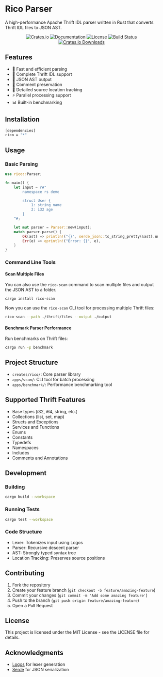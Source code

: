 # Rico Parser

A high-performance Apache Thrift IDL parser written in Rust that converts Thrift IDL files to JSON AST.

<div align="center">

[![Crates.io](https://img.shields.io/crates/v/rico.svg)](https://crates.io/crates/rico)
[![Documentation](https://docs.rs/rico/badge.svg)](https://docs.rs/rico)
[![License](https://img.shields.io/github/license/xnmeet/rico)](LICENSE)
[![Build Status](https://github.com/xnmeet/rico/workflows/Build%20and%20Test/badge.svg)](https://github.com/xnmeet/rico/actions)
[![Crates.io Downloads](https://img.shields.io/crates/d/rico)](https://crates.io/crates/rico)

</div>

## Features

- 🚀 Fast and efficient parsing
- 🎯 Complete Thrift IDL support
- 🔄 JSON AST output
- 📝 Comment preservation
- 🎨 Detailed source location tracking
- ⚡ Parallel processing support
- 📊 Built-in benchmarking

## Installation

```bash
[dependencies]
rico = "*"
```

## Usage

### Basic Parsing

```rust
use rico::Parser;

fn main() {
    let input = r#"
        namespace rs demo

        struct User {
            1: string name
            2: i32 age
        }
    "#;

    let mut parser = Parser::new(input);
    match parser.parse() {
        Ok(ast) => println!("{}", serde_json::to_string_pretty(&ast).unwrap()),
        Err(e) => eprintln!("Error: {}", e),
    }
}
```

### Command Line Tools

#### Scan Multiple Files

You can also use the `rico-scan` command to scan multiple files and output the JSON AST to a folder.

```bash
cargo install rico-scan
```

Now you can use the `rico-scan` CLI tool for processing multiple Thrift files:

```bash
rico-scan --path ./thrift/files --output ./output
```

#### Benchmark Parser Performance

Run benchmarks on Thrift files:

```bash
cargo run -p benchmark
```

## Project Structure

- `creates/rico/`: Core parser library
- `apps/scan/`: CLI tool for batch processing
- `apps/benchmark/`: Performance benchmarking tool

## Supported Thrift Features

- Base types (i32, i64, string, etc.)
- Collections (list, set, map)
- Structs and Exceptions
- Services and Functions
- Enums
- Constants
- Typedefs
- Namespaces
- Includes
- Comments and Annotations

## Development

### Building

```bash
cargo build --workspace
```

### Running Tests

```bash
cargo test --workspace
```

### Code Structure

- Lexer: Tokenizes input using Logos
- Parser: Recursive descent parser
- AST: Strongly typed syntax tree
- Location Tracking: Preserves source positions

## Contributing

1. Fork the repository
2. Create your feature branch (`git checkout -b feature/amazing-feature`)
3. Commit your changes (`git commit -m 'Add some amazing feature'`)
4. Push to the branch (`git push origin feature/amazing-feature`)
5. Open a Pull Request

## License

This project is licensed under the MIT License - see the LICENSE file for details.

## Acknowledgments

- [Logos](https://github.com/maciejhirsz/logos) for lexer generation
- [Serde](https://github.com/serde-rs/serde) for JSON serialization

